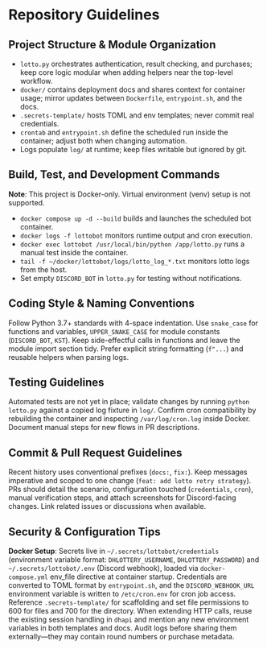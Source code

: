 # Repository Guidelines

## Project Structure & Module Organization
- `lotto.py` orchestrates authentication, result checking, and purchases; keep core logic modular when adding helpers near the top-level workflow.
- `docker/` contains deployment docs and shares context for container usage; mirror updates between `Dockerfile`, `entrypoint.sh`, and the docs.
- `.secrets-template/` hosts TOML and env templates; never commit real credentials.
- `crontab` and `entrypoint.sh` define the scheduled run inside the container; adjust both when changing automation.
- Logs populate `log/` at runtime; keep files writable but ignored by git.

## Build, Test, and Development Commands
**Note**: This project is Docker-only. Virtual environment (venv) setup is not supported.

- `docker compose up -d --build` builds and launches the scheduled bot container.
- `docker logs -f lottobot` monitors runtime output and cron execution.
- `docker exec lottobot /usr/local/bin/python /app/lotto.py` runs a manual test inside the container.
- `tail -f ~/docker/lottobot/logs/lotto_log_*.txt` monitors lotto logs from the host.
- Set empty `DISCORD_BOT` in `lotto.py` for testing without notifications.

## Coding Style & Naming Conventions
Follow Python 3.7+ standards with 4-space indentation. Use `snake_case` for functions and variables, `UPPER_SNAKE_CASE` for module constants (`DISCORD_BOT`, `KST`). Keep side-effectful calls in functions and leave the module import section tidy. Prefer explicit string formatting (`f"...`) and reusable helpers when parsing logs.

## Testing Guidelines
Automated tests are not yet in place; validate changes by running `python lotto.py` against a copied log fixture in `log/`. Confirm cron compatibility by rebuilding the container and inspecting `/var/log/cron.log` inside Docker. Document manual steps for new flows in PR descriptions.

## Commit & Pull Request Guidelines
Recent history uses conventional prefixes (`docs:`, `fix:`). Keep messages imperative and scoped to one change (`feat: add lotto retry strategy`). PRs should detail the scenario, configuration touched (`credentials`, `cron`), manual verification steps, and attach screenshots for Discord-facing changes. Link related issues or discussions when available.

## Security & Configuration Tips
**Docker Setup**: Secrets live in `~/.secrets/lottobot/credentials` (environment variable format: `DHLOTTERY_USERNAME`, `DHLOTTERY_PASSWORD`) and `~/.secrets/lottobot/.env` (Discord webhook), loaded via `docker-compose.yml` env_file directive at container startup. Credentials are converted to TOML format by `entrypoint.sh`, and the `DISCORD_WEBHOOK_URL` environment variable is written to `/etc/cron.env` for cron job access. Reference `.secrets-template/` for scaffolding and set file permissions to 600 for files and 700 for the directory. When extending HTTP calls, reuse the existing session handling in `dhapi` and mention any new environment variables in both templates and docs. Audit logs before sharing them externally—they may contain round numbers or purchase metadata.
